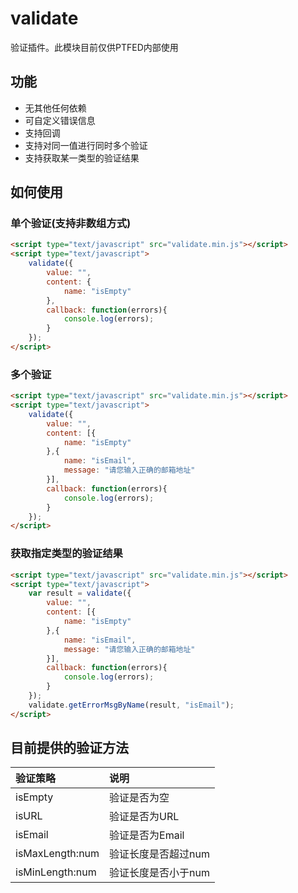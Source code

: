 # validate
验证插件。此模块目前仅供PTFED内部使用

## 功能
- 无其他任何依赖
- 可自定义错误信息
- 支持回调
- 支持对同一值进行同时多个验证
- 支持获取某一类型的验证结果

## 如何使用
### 单个验证(支持非数组方式)
```html
<script type="text/javascript" src="validate.min.js"></script>
<script type="text/javascript">
    validate({
        value: "",
        content: {
            name: "isEmpty"
        },
        callback: function(errors){
            console.log(errors);
        }
    });
</script>
```

### 多个验证
```html
<script type="text/javascript" src="validate.min.js"></script>
<script type="text/javascript">
    validate({
        value: "",
        content: [{
            name: "isEmpty"
        },{
            name: "isEmail",
            message: "请您输入正确的邮箱地址"
        }],
        callback: function(errors){
            console.log(errors);
        }
    });
</script>
```
### 获取指定类型的验证结果
```html
<script type="text/javascript" src="validate.min.js"></script>
<script type="text/javascript">
    var result = validate({
        value: "",
        content: [{
            name: "isEmpty"
        },{
            name: "isEmail",
            message: "请您输入正确的邮箱地址"
        }],
        callback: function(errors){
            console.log(errors);
        }
    });
    validate.getErrorMsgByName(result, "isEmail");
</script>
```

## 目前提供的验证方法
| 验证策略 | 说明 |
|:-------------|:-------|
| isEmpty | 验证是否为空 |
| isURL | 验证是否为URL |
| isEmail | 验证是否为Email |
| isMaxLength:num | 验证长度是否超过num |
| isMinLength:num | 验证长度是否小于num |
